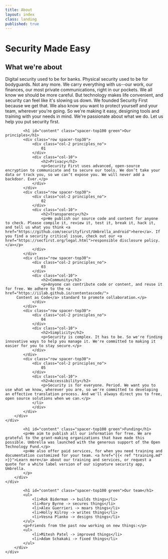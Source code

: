 ```yaml
---
title: About
layout: index
class: landing
published: true
---
```

<div class="intro">
	<div class="container">
		<div class="row">
			<div class="col-12">
				<div class="d-none d-lg-block spacer-top100"></div>
				<h1 class="">Security Made Easy</h1>
				<h2 class="spacer-top30">What we're about</h2>
				<div class="home-description spacer-bottom100">
					<p>Digital security used to be for banks. Physical security used to be for bodyguards. Not any more. We carry everything with us--our work, our finances, our most private communications, right in our pockets. We all know we should be more careful. But technology makes life convenient, and security can feel like it's slowing us down. We founded Security First because we get that. We also know you want to protect yourself and your team, wherever you're going. So we're making it easy, designing tools and training with your needs in mind. We're passionate about what we do. Let us help you put security first.
					</p>
				</div>
			</div>
		</div>
	</div>
</div>

<div class="container">
	<div class="row">
		<div class="col-8 offset-lg-2 spacer-bottom100">

			<h1 id="content" class="spacer-top100 green">Our principles</h1>
			<div class="row spacer-top30">
				<div class="col-2 principles_no">
					01
				</div>
				<div class="col-10">
					<h2>Privacy</h2>
					<p>Security First uses advanced, open-source encryption to communicate and to secure our tools. We don’t take your data or track you, so we can’t expose you. We will never add a backdoor. Ever.</p>
				</div>
			</div>
			<div class="row spacer-top30">
				<div class="col-2 principles_no">
					02
				</div>
				<div class="col-10">
					<h2>Transparency</h2>
					<p>We publish our source code and content for anyone to check. Please compile it, review it, test it, break it, hack it, and tell us what you think <a href="https://github.com/securityfirst/Umbrella_android">here</a>. If you find a security critical issue, check out our <a href="https://secfirst.org/legal.html">responsible disclosure policy.</a></p>
				</div>
			</div>
			<div class="row spacer-top30">
				<div class="col-2 principles_no">
					03
				</div>
				<div class="col-10">
					<h2>Community</h2>
					<p>Anyone can contribute code or content, and reuse it for free. We adhere to the <a href="https://iilab.github.io/contentascode/">
         Content as Code</a> standard to promote collaboration.</p>
				</div>
			</div>
			<div class="row spacer-top30">
				<div class="col-2 principles_no">
					04
				</div>
				<div class="col-10">
					<h2>Simplicity</h2>
					<p>Security is complex. It has to be. So we're finding innovative ways to help you manage it. We're committed to making it easier for you to stay secure.</p>
				</div>
			</div>
			<div class="row spacer-top30">
				<div class="col-2 principles_no">
					05
				</div>
				<div class="col-10">
					<h2>Accessibility</h2>
					<p>Security is for everyone. Period. We want you to use what we know, wherever you are, so we're committed to developing an effective translation process. And we'll always direct you to free, open source solutions when we can.</p>
				</li>
				</div>
			</div>
		</div>
	</div>
</div>		

<div class="intro">
<div class="container">
	<div class="row">
		<div class="col-8 offset-lg-2 spacer-top100 spacer-bottom100">

			<h1 id="content" class="spacer-top100 green">Funding</h1>
			<p>We aim to publish all our information for free. We are grateful to the grant-making organizations that have made this possible. Umbrella was launched with the generous support of the Open Technology Fund.</p>
            <p>We also offer paid services, for when you need training and documentation customized for your team. <a href="{{< ref "training.md" >}}">Learn more</a> about our training and services, or request a quote for a white label version of our signature security app, Umbrella.
            </p>
		</div>
	</div>
</div>
</div>		

<div class="container spacer-bottom100">
	<div class="row">
		<div class="col-8 offset-lg-2">

			<h1 id="content" class="spacer-top100 green">Our team</h1>
			<ul>
				<li>Rok Biderman -> builds things</li>
				<li>Rory Byrne -> secures things</li>
				<li>Alex Guerrieri -> moars things</li>
				<li>Holly Kilroy -> writes things</li>
				<li>Vesna Planko -> designs things</li>
			</ul>
			<p>Friends from the past now working on new things:</p>
			<ul>
				<li>Mitesh Patel -> improved things</li>
				<li>Adam Schakaki -> fixed things</li>
			</ul>
		</div>
	</div>
</div>
